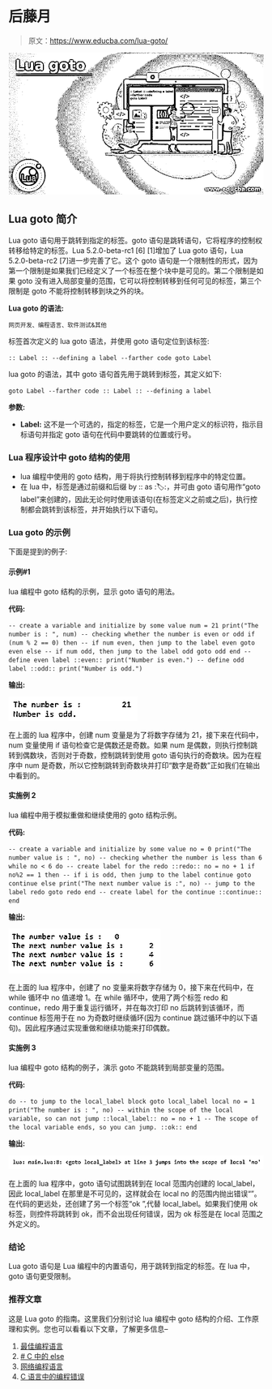 # 后藤月

> 原文：<https://www.educba.com/lua-goto/>

![Lua goto](img/e57b57c6bde0870a29f1ea3a131001fc.png)



## Lua goto 简介

Lua goto 语句用于跳转到指定的标签。goto 语句是跳转语句，它将程序的控制权转移给特定的标签。Lua 5.2.0-beta-rc1 [6] [1]增加了 Lua goto 语句，Lua 5.2.0-beta-rc2 [7]进一步完善了它。这个 goto 语句是一个限制性的形式，因为第一个限制是如果我们已经定义了一个标签在整个块中是可见的。第二个限制是如果 goto 没有进入局部变量的范围，它可以将控制转移到任何可见的标签，第三个限制是 goto 不能将控制转移到块之外的块。

**Lua goto 的语法:**

<small>网页开发、编程语言、软件测试&其他</small>

标签首次定义的 lua goto 语法，并使用 goto 语句定位到该标签:

`:: Label :: --defining a label
--farther code
goto Label`

lua goto 的语法，其中 goto 语句首先用于跳转到标签，其定义如下:

`goto Label
--farther code
:: Label :: --defining a label`

**参数:**

*   **Label:** 这不是一个可选的，指定的标签，它是一个用户定义的标识符，指示目标语句并指定 goto 语句在代码中要跳转的位置或行号。

### Lua 程序设计中 goto 结构的使用

*   lua 编程中使用的 goto 结构，用于将执行控制转移到程序中的特定位置。
*   在 lua 中，标签是通过前缀和后缀 by :: as ::label::，并可由 goto 语句用作“goto label”来创建的，因此无论何时使用该语句(在标签定义之前或之后)，执行控制都会跳转到该标签，并开始执行以下语句。

### Lua goto 的示例

下面是提到的例子:

#### 示例#1

lua 编程中 goto 结构的示例，显示 goto 语句的用法。

**代码:**

`-- create a variable and initialize by some value
num = 21
print("The number is : ", num)
-- checking whether the number is even or odd
if (num % 2 == 0) then
-- if num even, then jump to the label even
goto even
else
-- if num odd, then jump to the label odd
goto odd
end
-- define even label
::even::
print("Number is even.")
-- define odd label
::odd::
print("Number is odd.")`

**输出:**

![Lua goto 1](img/7ffd59b788b09188c25ff33cb0f572c9.png)



在上面的 lua 程序中，创建 num 变量是为了将数字存储为 21，接下来在代码中，num 变量使用 if 语句检查它是偶数还是奇数。如果 num 是偶数，则执行控制跳转到偶数块，否则对于奇数，控制跳转到使用 goto 语句执行的奇数块。因为在程序中 num 是奇数，所以它控制跳转到奇数块并打印“数字是奇数”正如我们在输出中看到的。

#### 实施例 2

lua 编程中用于模拟重做和继续使用的 goto 结构示例。

**代码:**

`-- create a variable and initialize by some value
no = 0
print("The number value is : ", no)
-- checking whether the number is less than 6
while no < 6 do
-- create label for the redo
::redo::
no = no + 1
if no%2 == 1 then
-- if i is odd, then jump to the label continue
goto continue
else
print("The next number value is :", no)
-- jump to the label redo
goto redo
end
-- create label for the continue
::continue::
end`

**输出:**

![to simulate redo and continue usage](img/91e0a860355a823920075c5644e43839.png)



在上面的 lua 程序中，创建了 no 变量来将数字存储为 0，接下来在代码中，在 while 循环中 no 值递增 1。在 while 循环中，使用了两个标签 redo 和 continue，redo 用于重复运行循环，并在每次打印 no 后跳转到该循环，而 continue 标签用于在 no 为奇数时继续循环(因为 continue 跳过循环中的以下语句)。因此程序通过实现重做和继续功能来打印偶数。

#### 实施例 3

lua 编程中 goto 结构的例子，演示 goto 不能跳转到局部变量的范围。

**代码:**

`do
-- to jump to the local_label block
goto local_label
local no = 1
print("The number is : ", no)
-- within the scope of the local variable, so can not jump
::local_label::
no = no + 1
-- The scope of the local variable ends, so you can jump.
::ok::
end`

**输出:**

![Lua goto 3](img/969f64094c54b598142173c5d30a67db.png)



在上面的 lua 程序中，goto 语句试图跳转到在 local 范围内创建的 local_label，因此 local_label 在那里是不可见的，这样就会在 local no 的范围内抛出错误“<goto local_label="">”。在代码的更远处，还创建了另一个标签“ok ”,代替 local_label。如果我们使用 ok 标签，则控件将跳转到 ok，而不会出现任何错误，因为 ok 标签是在 local 范围之外定义的。</goto>

### 结论

Lua goto 语句是 Lua 编程中的内置语句，用于跳转到指定的标签。在 lua 中，goto 语句更受限制。

### 推荐文章

这是 Lua goto 的指南。这里我们分别讨论 lua 编程中 goto 结构的介绍、工作原理和实例。您也可以看看以下文章，了解更多信息–

1.  [最佳编程语言](https://www.educba.com/best-programming-languages/)
2.  [# C 中的 else](https://www.educba.com/hash-else-in-c/)
3.  [网络编程语言](https://www.educba.com/web-programming-languages/)
4.  [C 语言中的编程错误](https://www.educba.com/programming-errors-in-c/)





